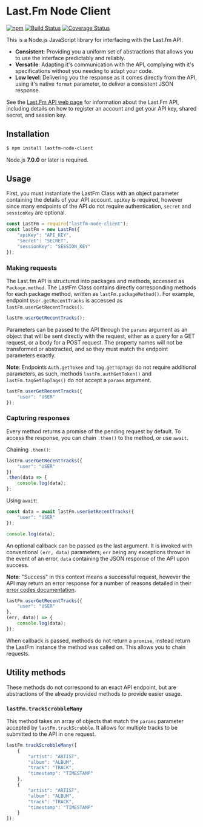 # Last.Fm Node Client

[![npm](https://img.shields.io/npm/v/lastfm-node-client.svg)](https://www.npmjs.com/package/lastfm-node-client)
[![Build Status](https://travis-ci.org/rattletone/lastfm-node-client.svg?branch=master)](https://travis-ci.org/rattletone/lastfm-node-client)
[![Coverage Status](https://coveralls.io/repos/github/rattletone/lastfm-node-client/badge.svg?branch=master)](https://coveralls.io/github/rattletone/lastfm-node-client?branch=master)

This is a Node.js JavaScript library for interfacing with the Last.fm API.

* **Consistent**: Providing you a uniform set of abstractions that allows you to use the interface predictably and reliably.
* **Versatile**: Adapting it's communication with the API, complying with it's specifications without you needing to adapt your code.
* **Low level**: Delivering you the response as it comes directly from the API, using it's native `format` parameter, to deliver a consistent JSON response.

See the [Last.Fm API web page](https://www.last.fm/api) for information about the Last.Fm API, including details on how to register an account and get your API key, shared secret, and session key. 

## Installation

```sh
$ npm install lastfm-node-client
```

Node.js **7.0.0** or later is required.

## Usage

First, you must instantiate the LastFm Class with an object parameter containing the details of your API account. `apiKey` is required, however since many endpoints of the API do not require authentication, `secret` and `sessionKey` are optional.

```js
const LastFm = require("lastfm-node-client");
const lastFm = new LastFm({
    "apiKey": "API_KEY",
    "secret": "SECRET",
    "sessionKey": "SESSION_KEY"
});
```

### Making requests

The Last.fm API is structured into packages and methods, accessed as `Package.method`. The LastFm Class contains directly corresponding methods for each package method, written as `lastFm.packageMethod()`. For example, endpoint `User.getRecentTracks` is accessed as `lastFm.userGetRecentTracks()`.

```js
lastFm.userGetRecentTracks();
```

Parameters can be passed to the API through the `params` argument as an object that will be sent directly with the request, either as a query for a GET request, or a body for a POST request. The property names will not be transformed or abstracted, and so they must match the endpoint parameters exactly.

**Note**: Endpoints `Auth.getToken` and `Tag.getTopTags` do not require additional parameters, as such, methods `lastFm.authGetToken()` and `lastFm.tagGetTopTags()` do not accept a `params` argument.

```js
lastFm.userGetRecentTracks({
    "user": "USER"
});
```

### Capturing responses

Every method returns a promise of the pending request by default. To access the response, you can chain `.then()` to the method, or use `await`.

Chaining `.then()`:

```js
lastFm.userGetRecentTracks({
    "user": "USER"
})
.then(data => {
    console.log(data);
};
```

Using `await`:

```js
const data = await lastFm.userGetRecentTracks({
    "user": "USER"
});

console.log(data);
```

An optional callback can be passed as the last argument. It is invoked with conventional `(err, data)` parameters; `err` being any exceptions thrown in the event of an error, `data` containing the JSON response of the API upon success.

**Note**: "Success" in this context means a successful request, however the API may return an error response for a number of reasons detailed in their [error codes documentation](https://www.last.fm/api/errorcodes).

```js
lastFm.userGetRecentTracks({
    "user": "USER"
},
(err, data)) => {
    console.log(data);
});
```

When callback is passed, methods do not return a `promise`, instead return the LastFm instance the method was called on. This allows you to chain requests.

## Utility methods

These methods do not correspond to an exact API endpoint, but are abstractions of the already provided methods to provide easier usage.

### `lastFm.trackScrobbleMany`

This method takes an array of objects that match the `params` parameter accepted by `lastFm.trackScrobble`. It allows for multiple tracks to be submitted to the API in one request.

```js
lastFm.trackScrobbleMany([
    {
        "artist": "ARTIST",
        "album": "ALBUM",
        "track": "TRACK",
        "timestamp": "TIMESTAMP"
    },
    {
        "artist": "ARTIST",
        "album": "ALBUM",
        "track": "TRACK",
        "timestamp": "TIMESTAMP"
    }
]);
```
